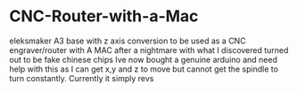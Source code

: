 # CNC-Router-with-a-Mac
eleksmaker A3 base with z axis conversion to be used as a CNC engraver/router with A MAC
after a nightmare with what I discovered turned out to be fake chinese chips Ive now bought a genuine arduino and need help with this as I can get x,y and z to move but cannot get the spindle to turn constantly. 
Currently it simply revs
